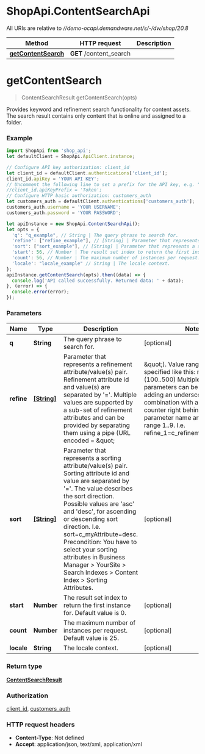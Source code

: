 # ShopApi.ContentSearchApi

All URIs are relative to *//demo-ocapi.demandware.net/s/-/dw/shop/20.8*

Method | HTTP request | Description
------------- | ------------- | -------------
[**getContentSearch**](ContentSearchApi.md#getContentSearch) | **GET** /content_search | 

<a name="getContentSearch"></a>
# **getContentSearch**
> ContentSearchResult getContentSearch(opts)



Provides keyword and refinement search functionality for content assets. The search result contains only content  that is online and assigned to a folder.

### Example
```javascript
import ShopApi from 'shop_api';
let defaultClient = ShopApi.ApiClient.instance;

// Configure API key authorization: client_id
let client_id = defaultClient.authentications['client_id'];
client_id.apiKey = 'YOUR API KEY';
// Uncomment the following line to set a prefix for the API key, e.g. "Token" (defaults to null)
//client_id.apiKeyPrefix = 'Token';
// Configure HTTP basic authorization: customers_auth
let customers_auth = defaultClient.authentications['customers_auth'];
customers_auth.username = 'YOUR USERNAME';
customers_auth.password = 'YOUR PASSWORD';

let apiInstance = new ShopApi.ContentSearchApi();
let opts = { 
  'q': "q_example", // String | The query phrase to search for.
  'refine': ["refine_example"], // [String] | Parameter that represents a refinement attribute/value(s) pair. Refinement attribute id and                      value(s) are separated by '='. Multiple values are supported by a sub-set of refinement attributes and                      can be provided by separating them using a pipe (URL                      encoded = \"|\"). Value ranges can be specified like this: refine=foo=(100..500) Multiple refine                      parameters can be provided by adding an underscore in combination with an integer counter right behind                      the parameter name and a counter range 1..9. I.e. refine_1=c_refinementType=type1|type2|type3. The                      following system refinement attribute ids are supported:                                            fdid: Allows to refine per single content folder id. Multiple folder ids are not supported.                      
  'sort': ["sort_example"], // [String] | Parameter that represents a sorting attribute/value(s) pair. Sorting attribute id and value are                      separated by '='. The value describes the sort direction. Possible values are 'asc' and 'desc', for                      ascending or descending sort direction. I.e. sort=c_myAttribute=desc. Precondition: You have to select                      your sorting attributes in Business Manager > YourSite > Search Indexes > Content Index > Sorting                      Attributes.
  'start': 56, // Number | The result set index to return the first instance for. Default value is 0.
  'count': 56, // Number | The maximum number of instances per request. Default value is 25.
  'locale': "locale_example" // String | The locale context.
};
apiInstance.getContentSearch(opts).then((data) => {
  console.log('API called successfully. Returned data: ' + data);
}, (error) => {
  console.error(error);
});

```

### Parameters

Name | Type | Description  | Notes
------------- | ------------- | ------------- | -------------
 **q** | **String**| The query phrase to search for. | [optional] 
 **refine** | [**[String]**](String.md)| Parameter that represents a refinement attribute/value(s) pair. Refinement attribute id and                      value(s) are separated by &#x27;&#x3D;&#x27;. Multiple values are supported by a sub-set of refinement attributes and                      can be provided by separating them using a pipe (URL                      encoded &#x3D; \&quot;|\&quot;). Value ranges can be specified like this: refine&#x3D;foo&#x3D;(100..500) Multiple refine                      parameters can be provided by adding an underscore in combination with an integer counter right behind                      the parameter name and a counter range 1..9. I.e. refine_1&#x3D;c_refinementType&#x3D;type1|type2|type3. The                      following system refinement attribute ids are supported:                                            fdid: Allows to refine per single content folder id. Multiple folder ids are not supported.                       | [optional] 
 **sort** | [**[String]**](String.md)| Parameter that represents a sorting attribute/value(s) pair. Sorting attribute id and value are                      separated by &#x27;&#x3D;&#x27;. The value describes the sort direction. Possible values are &#x27;asc&#x27; and &#x27;desc&#x27;, for                      ascending or descending sort direction. I.e. sort&#x3D;c_myAttribute&#x3D;desc. Precondition: You have to select                      your sorting attributes in Business Manager &gt; YourSite &gt; Search Indexes &gt; Content Index &gt; Sorting                      Attributes. | [optional] 
 **start** | **Number**| The result set index to return the first instance for. Default value is 0. | [optional] 
 **count** | **Number**| The maximum number of instances per request. Default value is 25. | [optional] 
 **locale** | **String**| The locale context. | [optional] 

### Return type

[**ContentSearchResult**](ContentSearchResult.md)

### Authorization

[client_id](../README.md#client_id), [customers_auth](../README.md#customers_auth)

### HTTP request headers

 - **Content-Type**: Not defined
 - **Accept**: application/json, text/xml, application/xml

